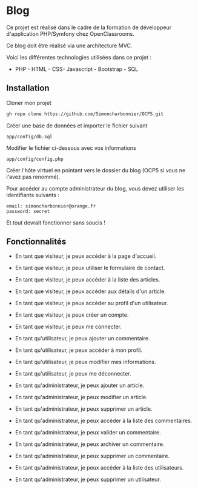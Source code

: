 
# Blog

Ce projet est réalisé dans le cadre de la formation de développeur d'application PHP/Symfony chez OpenClassrooms.

Ce blog doit être réalisé via une architecture MVC.

Voici les différentes technologies utilisées dans ce projet :
-   PHP - HTML - CSS- Javascript - Bootstrap - SQL


## Installation

Cloner mon projet

```bash
gh repo clone https://github.com/Simoncharbonnier/OCP5.git
```

Créer une base de données et importer le fichier suivant

```
app/config/db.sql
```

Modifier le fichier ci-dessous avec vos informations

```
app/config/config.php
```

Créer l'hôte virtuel en pointant vers le dossier du blog (OCP5 si vous ne l'avez pas renommé).

Pour accéder au compte administrateur du blog, vous devez utiliser les identifiants suivants :

```
email: simoncharbonnier@orange.fr
password: secret
```

Et tout devrait fonctionner sans soucis !

## Fonctionnalités

-   En tant que visiteur, je peux accéder à la page d'accueil.
-   En tant que visiteur, je peux utiliser le formulaire de contact.
-   En tant que visiteur, je peux accéder à la liste des articles.
-   En tant que visiteur, je peux accéder aux détails d'un article.
-   En tant que visiteur, je peux accéder au profil d'un utilisateur.
-   En tant que visiteur, je peux créer un compte.
-   En tant que visiteur, je peux me connecter.

-   En tant qu'utilisateur, je peux ajouter un commentaire.
-   En tant qu'utilisateur, je peux accéder à mon profil.
-   En tant qu'utilisateur, je peux modifier mes informations.
-   En tant qu'utilisateur, je peux me déconnecter.

-   En tant qu'administrateur, je peux ajouter un article.
-   En tant qu'administrateur, je peux modifier un article.
-   En tant qu'administrateur, je peux supprimer un article.
-   En tant qu'administrateur, je peux accéder à la liste des commentaires.
-   En tant qu'administrateur, je peux valider un commentaire.
-   En tant qu'administrateur, je peux archiver un commentaire.
-   En tant qu'administrateur, je peux supprimer un commentaire.
-   En tant qu'administrateur, je peux accéder à la liste des utilisateurs.
-   En tant qu'administrateur, je peux supprimer un utilisateur.
